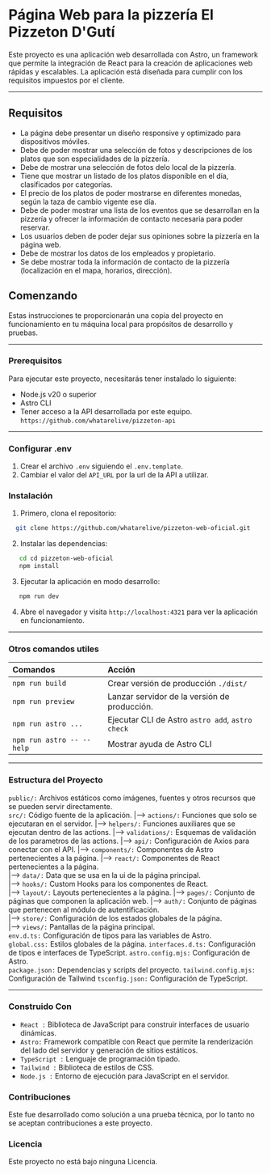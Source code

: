 # Página Web para la pizzería El Pizzeton D'Gutí
Este proyecto es una aplicación web desarrollada con Astro, un framework que permite la integración de React para la creación de
aplicaciones web rápidas y escalables. La aplicación está diseñada para cumplir con los requisitos impuestos por el cliente.

---

## Requisitos
- La página debe presentar un diseño responsive y optimizado para dispositivos móviles.
- Debe de poder mostrar una selección de fotos y descripciones de los platos que son especialidades de la pizzería.
- Debe de mostrar una selección de fotos delo local de la pizzería.
- Tiene que mostrar un listado de los platos disponible en el día, clasificados por categorías.
- El precio de los platos de poder mostrarse en diferentes monedas, según la taza de cambio vigente ese día.
- Debe de poder mostrar una lista de los eventos que se desarrollan en la pizzería y ofrecer la información de contacto necesaria para poder reservar.
- Los usuarios deben de poder dejar sus opiniones sobre la pizzería en la página web.
- Debe de mostrar los datos de los empleados y propietario.
- Se debe mostrar toda la información de contacto de la pizzería (localización en el mapa, horarios, dirección).

## Comenzando
Estas instrucciones te proporcionarán una copia del proyecto en funcionamiento en tu máquina local para propósitos de desarrollo y pruebas.

---

### Prerequisitos
Para ejecutar este proyecto, necesitarás tener instalado lo siguiente:

- Node.js v20 o superior
- Astro CLI
- Tener acceso a la API desarrollada por este equipo. `https://github.com/whatarelive/pizzeton-api`

---

### Configurar .env
1. Crear el archivo `.env` siguiendo el `.env.template`.
2. Cambiar el valor del `API_URL` por la url de la API a utilizar.

### Instalación
1. Primero, clona el repositorio:

```bash
  git clone https://github.com/whatarelive/pizzeton-web-oficial.git
```

2. Instalar las dependencias:
```bash
   cd cd pizzeton-web-oficial
   npm install
```

3. Ejecutar la aplicación en modo desarrollo:
```bash
   npm run dev
```

4. Abre el navegador y visita `http://localhost:4321` para ver la aplicación en funcionamiento.

----

### Otros comandos utiles

| Comandos                  | Acción                                           |
| :------------------------ | :----------------------------------------------- |
| `npm run build`           | Crear versión de producción `./dist/`            |
| `npm run preview`         | Lanzar servidor de la versión de producción.     |
| `npm run astro ...`       | Ejecutar CLI de Astro  `astro add`, `astro check`|
| `npm run astro -- --help` | Mostrar ayuda de Astro CLI                       |

----

### Estructura del Proyecto
`public/:` Archivos estáticos como imágenes, fuentes y otros recursos que se pueden servir directamente.  
`src/:` Código fuente de la aplicación.
  |--> `actions/:` Funciones que solo se ejecutaran en el servidor.
        |--> `helpers/:` Funciones auxiliares que se ejecutan dentro de las actions.
        |--> `validations/:` Esquemas de validación de los parametros de las actions.
  |--> `api/:` Configuración de Axios para conectar con el API.
  |--> `components/:` Componentes de Astro pertenecientes a la página.
        |--> `react/:` Componentes de React pertenecientes a la página.      
  |--> `data/:` Data que se usa en la ui de la página principal.     
  |--> `hooks/:` Custom Hooks para los componentes de React.     
  |--> `layout/:` Layouts pertenecientes a la página.
  |--> `pages/:` Conjunto de páginas que componen la aplicación web.
        |--> `auth/:` Conjunto de páginas que pertenecen al módulo de autentificación.     
  |--> `store/:` Configuración de los estados globales de la página.     
  |--> `views/:` Pantallas de la página principal.  
       `env.d.ts:` Configuración de tipos para las variables de Astro.  
       `global.css:` Estilos globales de la página.
       `interfaces.d.ts:` Configuración de tipos e interfaces de TypeScript.
`astro.config.mjs:` Configuración de Astro.  
`package.json:` Dependencias y scripts del proyecto.
`tailwind.config.mjs:` Configuración de Tailwind
`tsconfig.json:` Configuración de TypeScript.  

----

### Construido Con
- `React :` Biblioteca de JavaScript para construir interfaces de usuario dinámicas.
- `Astro:` Framework compatible con React que permite la renderización del lado del servidor y generación de sitios estáticos. 
- `TypeScript :` Lenguaje de programación tipado.
- `Tailwind :` Biblioteca de estilos de CSS.  
- `Node.js :` Entorno de ejecución para JavaScript en el servidor.

### Contribuciones
Este fue desarrollado como solución a una prueba técnica, por lo tanto no se aceptan contribuciones a este proyecto.

### Licencia
Este proyecto no está bajo ninguna Licencia.
